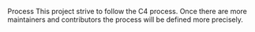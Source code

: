 Process
This project strive to follow the C4 process.
Once there are more maintainers and contributors the process will be defined more precisely.
